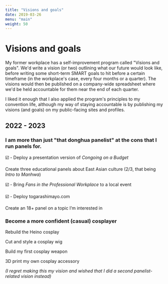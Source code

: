 ```yaml
---
title: "Visions and goals"
date: 2019-03-26
menu: "main"
weight: 50
---
```


# Visions and goals

My former workplace has a self-improvement program called "Visions and goals". We'd write a vision (or two) outlining what our future would look like, before writing some short-term SMART goals to hit before a certain timeframe (in the workplace's case, every four months or a quarter). The visions would then be published on a company-wide spreadsheet where we'd be held accountable for them near the end of each quarter.

I liked it enough that I also applied the program's principles to my convention life, although my way of staying accountable is by publishing my visions (and goals) on my public-facing sites and profiles. 

## 2022 - 2023

### I am more than just "that donghua panelist" at the cons that I run panels for.

☑️  - Deploy a presentation version of _Congoing on a Budget_

Create three educational panels about East Asian culture (2/3, that being _Intro to Manhwa_)

☑️ - Bring _Fans in the Professional Workplace_ to a local event

☑️ - Deploy togarashimayo.com

Create an 18+ panel on a topic I’m interested in

### Become a more confident (casual) cosplayer

Rebuild the Heino cosplay

Cut and style a cosplay wig

Build my first cosplay weapon

3D print my own cosplay accessory

_(I regret making this my vision and wished that I did a second panelist-related vision instead)_